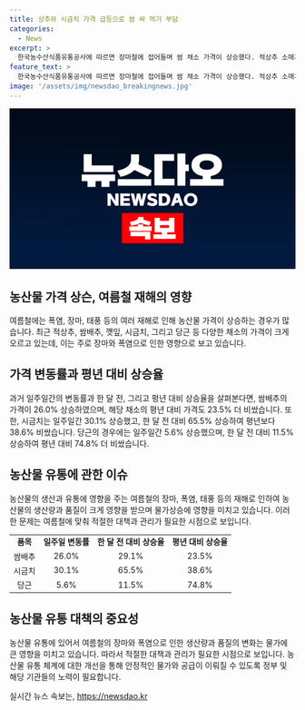 ```yaml
---
title: 상추와 시금치 가격 급등으로 쌈 싸 먹기 부담
categories:
  - News
excerpt: >
  한국농수산식품유통공사에 따르면 장마철에 접어들며 쌈 채소 가격이 상승했다. 적상추 소매가격은 일주일 만에 17.3% 올라 100g에 1,178원으로, 쌈배추는 26.0% 올라 3,032원에 당근 또한 5.6% 올랐다. 여름철 재해에 따른 수급 불안으로 농산물값이 더 치솟을 우려가 있다. 폭염과 폭우로 인한 피해도 예상되고 있으니 소비자들은 물가 상승에 대비해야 한다.
feature_text: >
  한국농수산식품유통공사에 따르면 장마철에 접어들며 쌈 채소 가격이 상승했다. 적상추 소매가격은 일주일 만에 17.3% 올라 100g에 1,178원으로, 쌈배추는 26.0% 올라 3,032원에 당근 또한 5.6% 올랐다. 여름철 재해에 따른 수급 불안으로 농산물값이 더 치솟을 우려가 있다. 폭염과 폭우로 인한 피해도 예상되고 있으니 소비자들은 물가 상승에 대비해야 한다.
image: '/assets/img/newsdao_breakingnews.jpg'
---
```


<p><img src="/assets/img/newsdao_breakingnews.jpg" alt="firstkoreanews 속보" /></p>

<h2 data-ke-size="size26">농산물 가격 상슨, 여름철 재해의 영향</h2>

<p data-ke-size="size16">여름철에는 폭염, 장마, 태풍 등의 여러 재해로 인해 농산물 가격이 상승하는 경우가 많습니다. 최근 적상추, 쌈배추, 깻잎, 시금치, 그리고 당근 등 다양한 채소의 가격이 크게 오르고 있는데, 이는 주로 장마와 폭염으로 인한 영향으로 보고 있습니다.</p>

<h2 data-ke-size="size26">가격 변동률과 평년 대비 상승율</h2>

<p data-ke-size="size16">과거 일주일간의 변동률과 한 달 전, 그리고 평년 대비 상승율을 살펴본다면, 쌈배추의 가격이 26.0% 상승하였으며, 해당 채소의 평년 대비 가격도 23.5% 더 비쌌습니다. 또한, 시금치는 일주일간 30.1% 상승했고, 한 달 전 대비 65.5% 상승하여 평년보다 38.6% 비쌌습니다. 당근의 경우에는 일주일간 5.6% 상승했으며, 한 달 전 대비 11.5% 상승하여 평년 대비 74.8% 더 비쌌습니다.</p>

<h2 data-ke-size="size26">농산물 유통에 관한 이슈</h2>

<p data-ke-size="size16">농산물의 생산과 유통에 영향을 주는 여름철의 장마, 폭염, 태풍 등의 재해로 인하여 농산물의 생산량과 품질이 크게 영향을 받으며 물가상승에 영향을 미치고 있습니다. 이러한 문제는 여름철에 맞춰 적절한 대책과 관리가 필요한 시점으로 보입니다.</p>

<table>
    <tr>
        <td style="text-align: center; height: 17px;"><b>품목</b></td>
        <td style="text-align: center; height: 17px;"><b>일주일 변동률</b></td>
        <td style="text-align: center; height: 17px;"><b>한 달 전 대비 상승율</b></td>
        <td style="text-align: center; height: 17px;"><b>평년 대비 상승율</b></td>
    </tr>
    <tr>
        <td style="text-align: center; height: 17px;">쌈배추</td>
        <td style="text-align: center; height: 17px;">26.0%</td>
        <td style="text-align: center; height: 17px;">29.1%</td>
        <td style="text-align: center; height: 17px;">23.5%</td>
    </tr>
    <tr>
        <td style="text-align: center; height: 17px;">시금치</td>
        <td style="text-align: center; height: 17px;">30.1%</td>
        <td style="text-align: center; height: 17px;">65.5%</td>
        <td style="text-align: center; height: 17px;">38.6%</td>
    </tr>
    <tr>
        <td style="text-align: center; height: 17px;">당근</td>
        <td style="text-align: center; height: 17px;">5.6%</td>
        <td style="text-align: center; height: 17px;">11.5%</td>
        <td style="text-align: center; height: 17px;">74.8%</td>
    </tr>
</table>

<h2 data-ke-size="size26">농산물 유통 대책의 중요성</h2>

<p data-ke-size="size16">농산물 유통에 있어서 여름철의 장마와 폭염으로 인한 생산량과 품질의 변화는 물가에 큰 영향을 미치고 있습니다. 따라서 적절한 대책과 관리가 필요한 시점으로 보입니다. 농산물 유통 체계에 대한 개선을 통해 안정적인 물가와 공급이 이뤄질 수 있도록 정부 및 해당 기관들의 노력이 필요합니다.</p>
실시간 뉴스 속보는, <a href="https://newsdao.kr" rel="dofollow">https://newsdao.kr</a>


